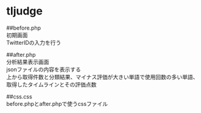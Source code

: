 # tljudge

##before.php  
初期画面  
TwitterIDの入力を行う  
  
##after.php  
分析結果表示画面  
jsonファイルの内容を表示する  
上から取得件数と分類結果、マイナス評価が大きい単語で使用回数の多い単語、取得したタイムラインとその評価点数  
  
##css.css  
before.phpとafter.phpで使うcssファイル  
